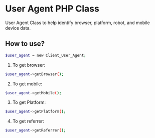 # User Agent PHP Class
User Agent Class to help identify browser, platform, robot, and mobile device data.

## How to use?
``` bash
$user_agent = new Client_User_Agent;
```

1. To get browser:
``` bash
$user_agent->getBrowser();
```

2. To get mobile:
``` bash
$user_agent->getMobile();
```

3. To get Platform:
``` bash
$user_agent->getPlatform();
```

4. To get referrer:
``` bash
$user_agent->getReferrer();
```
